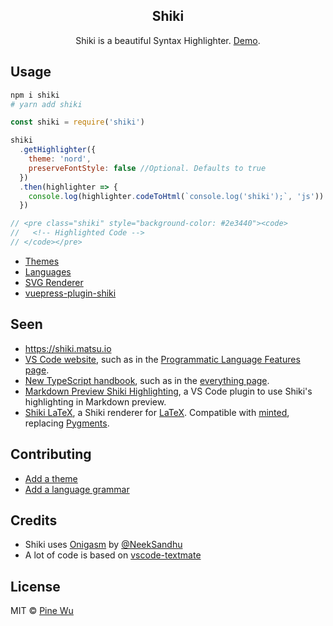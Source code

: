 <p>
  <h2 align="center">Shiki</h2>
</p>
<p align="center">
  Shiki is a beautiful Syntax Highlighter. <a href="http://shiki.matsu.io">Demo</a>.
</p>

## Usage

```sh
npm i shiki
# yarn add shiki
```

```js
const shiki = require('shiki')

shiki
  .getHighlighter({
    theme: 'nord',
    preserveFontStyle: false //Optional. Defaults to true
  })
  .then(highlighter => {
    console.log(highlighter.codeToHtml(`console.log('shiki');`, 'js'))
  })

// <pre class="shiki" style="background-color: #2e3440"><code>
//   <!-- Highlighted Code -->
// </code></pre>
```

- [Themes](./packages/themes/README.md#literal-values)
- [Languages](./packages/languages/README.md#literal-values)
- [SVG Renderer](./packages/renderer-svg/README.md)
- [vuepress-plugin-shiki](./packages/vuepress-plugin/README.md)

## Seen

- https://shiki.matsu.io
- [VS Code website](https://code.visualstudio.com), such as in the [Programmatic Language Features page](https://code.visualstudio.com/api/language-extensions/programmatic-language-features).
- [New TypeScript handbook](https://github.com/microsoft/TypeScript-New-Handbook), such as in the [everything page](https://microsoft.github.io/TypeScript-New-Handbook/everything/).
- [Markdown Preview Shiki Highlighting](https://marketplace.visualstudio.com/items?itemName=bierner.markdown-Shiki), a VS Code plugin to use Shiki's highlighting in Markdown preview.
- [Shiki LaTeX](https://www.npmjs.com/package/shiki-latex), a Shiki renderer for [LaTeX](https://www.latex-project.org). Compatible with [minted](https://github.com/gpoore/minted), replacing [Pygments](https://pygments.org).

## Contributing

- [Add a theme](./packages/themes/README.md#add)
- [Add a language grammar](./packages/languages/README.md#add)

## Credits

- Shiki uses [Onigasm](https://github.com/NeekSandhu/onigasm) by [@NeekSandhu](https://github.com/NeekSandhu)
- A lot of code is based on [vscode-textmate](https://github.com/Microsoft/vscode-textmate)

## License

MIT © [Pine Wu](https://github.com/octref)
